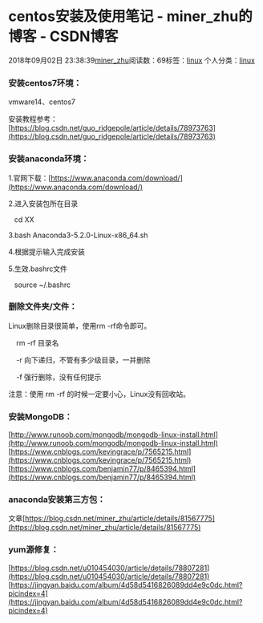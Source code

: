 # centos安装及使用笔记 - miner_zhu的博客 - CSDN博客





2018年09月02日 23:38:39[miner_zhu](https://me.csdn.net/miner_zhu)阅读数：69标签：[linux](https://so.csdn.net/so/search/s.do?q=linux&t=blog)
个人分类：[linux](https://blog.csdn.net/miner_zhu/article/category/7903611)









### **安装centos7环境：**

vmware14、centos7

安装教程参考：[https://blog.csdn.net/guo_ridgepole/article/details/78973763](https://blog.csdn.net/guo_ridgepole/article/details/78973763)

### 安装anaconda环境：

1.官网下载：[https://www.anaconda.com/download/](https://www.anaconda.com/download/)

2.进入安装包所在目录   

   cd XX

3.bash Anaconda3-5.2.0-Linux-x86_64.sh

4.根据提示输入完成安装

5.生效.bashrc文件

   source ~/.bashrc

### 删除文件夹/文件：

Linux删除目录很简单，使用rm -rf命令即可。

    rm -rf 目录名   

    -r 向下递归，不管有多少级目录，一并删除

    -f 强行删除，没有任何提示


注意：使用 rm -rf 的时候一定要小心，Linux没有回收站。

### 安装MongoDB：

[http://www.runoob.com/mongodb/mongodb-linux-install.html](http://www.runoob.com/mongodb/mongodb-linux-install.html)
[https://www.cnblogs.com/kevingrace/p/7565215.html](https://www.cnblogs.com/kevingrace/p/7565215.html)
[https://www.cnblogs.com/benjamin77/p/8465394.html](https://www.cnblogs.com/benjamin77/p/8465394.html)

### anaconda安装第三方包：

文章[https://blog.csdn.net/miner_zhu/article/details/81567775](https://blog.csdn.net/miner_zhu/article/details/81567775)

### yum源修复：

[https://blog.csdn.net/u010454030/article/details/78807281](https://blog.csdn.net/u010454030/article/details/78807281)
[https://jingyan.baidu.com/album/4d58d5416826089dd4e9c0dc.html?picindex=4](https://jingyan.baidu.com/album/4d58d5416826089dd4e9c0dc.html?picindex=4)









